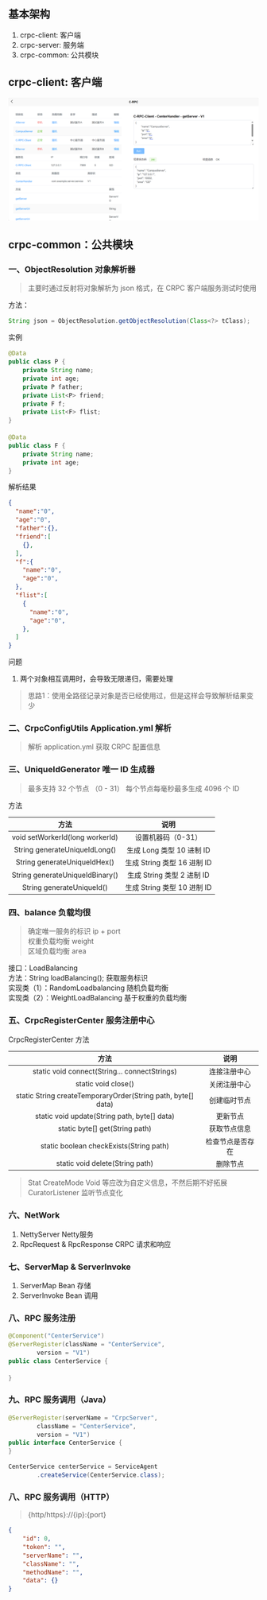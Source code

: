 ## 基本架构

1. crpc-client: 客户端
2. crpc-server: 服务端
3. crpc-common: 公共模块
## crpc-client: 客户端

![CRPC控制台](/images/CRPC控制台.png)

## crpc-common：公共模块

### 一、ObjectResolution 对象解析器

> 主要时通过反射将对象解析为 json 格式，在 CRPC 客户端服务测试时使用

方法：
```java
String json = ObjectResolution.getObjectResolution(Class<?> tClass);
```
实例
```java
@Data
public class P {
    private String name;
    private int age;
    private P father;
    private List<P> friend;
    private F f;
    private List<F> flist;
}

@Data
public class F {
    private String name;
    private int age;
}
```
解析结果
```json
{
  "name":"0",
  "age":"0",
  "father":{},
  "friend":[
    {},
  ],
  "f":{
    "name":"0",
    "age":"0",
  },
  "flist":[
    {
      "name":"0",
      "age":"0",
    },
  ]
}

```

问题

1. 两个对象相互调用时，会导致无限递归，需要处理  
> 思路1：使用全路径记录对象是否已经使用过，但是这样会导致解析结果变少

### 二、CrpcConfigUtils Application.yml 解析

> 解析 application.yml 获取 CRPC 配置信息

### 三、UniqueIdGenerator 唯一 ID 生成器

> 最多支持 32 个节点 （0 - 31）
> 每个节点每毫秒最多生成 4096 个 ID

方法  

|               方法                |          说明           |  
|:-------------------------------:|:---------------------:|  
| void setWorkerId(long workerId) |      设置机器码（0-31）      |
|  String generateUniqueIdLong()  |  生成 Long 类型 10 进制 ID  |
|  String generateUniqueIdHex()   | 生成 String 类型 16 进制 ID |
| String generateUniqueIdBinary() | 生成 String 类型 2 进制 ID  |
|    String generateUniqueId()    | 生成 String 类型 10 进制 ID |

### 四、balance 负载均很

> 确定唯一服务的标识 ip + port  
> 权重负载均衡 weight  
> 区域负载均衡 area  

接口：LoadBalancing  
方法：String loadBalancing(); 获取服务标识  
实现类（1）：RandomLoadbalancing 随机负载均衡  
实现类（2）：WeightLoadBalancing 基于权重的负载均衡

### 五、CrpcRegisterCenter 服务注册中心

CrpcRegisterCenter 方法

|                              方法                              |    说明    |
|:------------------------------------------------------------:|:--------:|
|        static void connect(String... connectStrings)         |  连接注册中心  |
|                     static void close()                      |  关闭注册中心  |
| static String createTemporaryOrder(String path, byte[] data) |  创建临时节点  |
|         static void update(String path, byte[] data)         |   更新节点   |
|                static byte[] get(String path)                |  获取节点信息  |
|             static boolean checkExists(String path)              | 检查节点是否存在 |
|               static void delete(String path)                |   删除节点   |

> Stat CreateMode Void 等应改为自定义信息，不然后期不好拓展  
> CuratorListener 监听节点变化

### 六、NetWork

1. NettyServer Netty服务
2. RpcRequest & RpcResponse CRPC 请求和响应

### 七、ServerMap & ServerInvoke

1. ServerMap Bean 存储
2. ServerInvoke Bean 调用

### 八、RPC 服务注册

```java
@Component("CenterService")
@ServerRegister(className = "CenterService", 
        version = "V1")
public class CenterService {

}
```

### 九、RPC 服务调用（Java）

```java
@ServerRegister(serverName = "CrpcServer", 
        className = "CenterService", 
        version = "V1")
public interface CenterService {
}
```

```java
CenterService centerService = ServiceAgent
        .createService(CenterService.class);
```

### 八、RPC 服务调用（HTTP）

> {http/https}://{ip}:{port}

```json
{
    "id": 0,
    "token": "",
    "serverName": "",
    "className": "",
    "methodName": "",
    "data": {}
}
```

